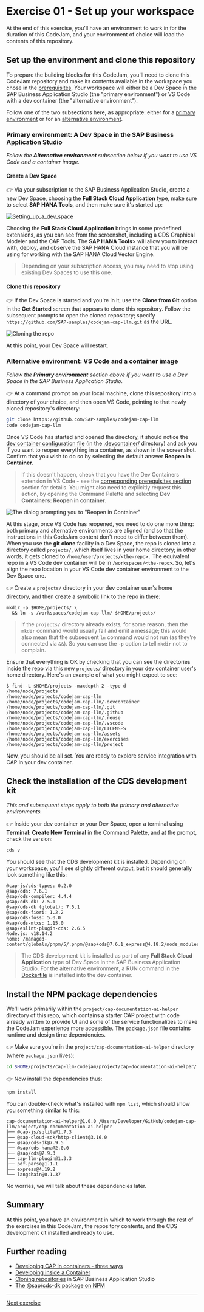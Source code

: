 <link rel="stylesheet" href="../../assets/style.css">

# Exercise 01 - Set up your workspace

At the end of this exercise, you'll have an environment to work in for the duration of this CodeJam, and your environment of choice will load the contents of this repository.

## Set up the environment and clone this repository

To prepare the building blocks for this CodeJam, you'll need to clone this CodeJam repository and make its contents available in the workspace you chose in the [prerequisites](../../prerequisites.md). Your workspace will either be a Dev Space in the SAP Business Application Studio (the "primary environment") or VS Code with a dev container (the "alternative environment").

Follow one of the two subsections here, as appropriate: either for a [primary environment](#primary-environment-a-dev-space-in-the-sap-business-application-studio) or for an [alternative environment](#alternative-environment-vs-code-and-a-container-image).

### Primary environment: A Dev Space in the SAP Business Application Studio

_Follow the <b>Alternative environment</b> subsection below if you want to use VS Code and a container image._

#### Create a Dev Space

👉 Via your subscription to the SAP Business Application Studio, create a new Dev Space, choosing the <b>Full Stack Cloud Application</b> type, make sure to select <b>SAP HANA Tools</b>, and then make sure it's started up:

![Setting_up_a_dev_space](assets/create-full-stack-cloud-application-dev-space.png)

Choosing the <b>Full Stack Cloud Application</b> brings in some predefined extensions, as you can see from the screenshot, including a CDS Graphical Modeler and the CAP Tools. The <b>SAP HANA Tools</b>> will allow you to interact with, deploy, and observe the SAP HANA Cloud instance that you will be using for working with the SAP HANA Cloud Vector Engine.

> Depending on your subscription access, you may need to stop using existing Dev Spaces to use this one.

#### Clone this repository

👉 If the Dev Space is started and you're in it, use the <b>Clone from Git</b> option in the <b>Get Started</b> screen that appears to clone this repository. Follow the subsequent prompts to open the cloned repository; specify `https://github.com/SAP-samples/codejam-cap-llm.git` as the URL.

![Cloning the repo](assets/clone-the-codejam-repository.png)

At this point, your Dev Space will restart.

### Alternative environment: VS Code and a container image

_Follow the <b>Primary environment</b> section above if you want to use a Dev Space in the SAP Business Application Studio._

👉 At a command prompt on your local machine, clone this repository into a directory of your choice, and then open VS Code, pointing to that newly cloned repository's directory:

```bash
git clone https://github.com/SAP-samples/codejam-cap-llm
code codejam-cap-llm
```

Once VS Code has started and opened the directory, it should notice the [dev container configuration file](../../.devcontainer/devcontainer.json) (in the [.devcontainer/](../../.devcontainer/) directory) and ask you if you want to reopen everything in a container, as shown in the screenshot. Confirm that you wish to do so by selecting the default answer <b>Reopen in Container.</b>

> If this doesn't happen, check that you have the Dev Containers extension in VS Code - see the [corresponding prerequisites section](../../prerequisites.md#alternative-environment-vs-code-with-a-dev-container) section for details. You might also need to explicitly request this action, by opening the Command Palette and selecting <b>Dev Containers: Reopen in container</b>.

![The dialog prompting you to "Reopen in Container"](assets/reopen-in-container.png)

At this stage, once VS Code has reopened, you need to do one more thing: both primary and alternative environments are aligned (and so that the instructions in this CodeJam content don't need to differ between them). When you use the <b>git clone</b> facility in a Dev Space, the repo is cloned into a directory called `projects/`, which itself lives in your home directory; in other words, it gets cloned to `/home/user/projects/<the-repo>.` The equivalent repo in a VS Code dev container will be in `/workspaces/<the-repo>`. So, let's align the repo location in your VS Code dev container environment to the Dev Space one.

👉 Create a `projects/` directory in your dev container user's home directory, and then create a symbolic link to the repo in there:

```shell
mkdir -p $HOME/projects/ \
  && ln -s /workspaces/codejam-cap-llm/ $HOME/projects/
```

> If the `projects/` directory already exists, for some reason, then the `mkdir` command would usually fail and emit a message; this would also mean that the subsequent `ln` command would not run (as they're connected via `&&`). So you can use the `-p` option to tell `mkdir` not to complain.

Ensure that everything is OK by checking that you can see the directories inside the repo via this new `projects/` directory in your dev container user's home directory. Here's an example of what you might expect to see:

```shell
$ find -L $HOME/projects -maxdepth 2 -type d
/home/node/projects
/home/node/projects/codejam-cap-llm
/home/node/projects/codejam-cap-llm/.devcontainer
/home/node/projects/codejam-cap-llm/.git
/home/node/projects/codejam-cap-llm/.github
/home/node/projects/codejam-cap-llm/.reuse
/home/node/projects/codejam-cap-llm/.vscode
/home/node/projects/codejam-cap-llm/LICENSES
/home/node/projects/codejam-cap-llm/assets
/home/node/projects/codejam-cap-llm/exercises
/home/node/projects/codejam-cap-llm/project
```

Now, you should be all set. You are ready to explore service integration with CAP in your dev container.

## Check the installation of the CDS development kit

_This and subsequent steps apply to both the primary and alternative environments._

👉 Inside your dev container or your Dev Space, open a terminal using <b>Terminal: Create New Terminal</b> in the Command Palette, and at the prompt, check the version:

```bash
cds v
```

You should see that the CDS development kit is installed. Depending on your workspace, you'll see slightly different output, but it should generally look something like this:

```text
@cap-js/cds-types: 0.2.0
@sap/cds: 7.6.1
@sap/cds-compiler: 4.4.4
@sap/cds-dk: 7.5.1
@sap/cds-dk (global): 7.5.1
@sap/cds-fiori: 1.2.2
@sap/cds-foss: 5.0.0
@sap/cds-mtxs: 1.15.0
@sap/eslint-plugin-cds: 2.6.5
Node.js: v18.14.2
home: /managed-content/globals/pnpm/5/.pnpm/@sap+cds@7.6.1_express@4.18.2/node_modules/@sap/cds
```

> The CDS development kit is installed as part of any <b>Full Stack Cloud Application</b> type of Dev Space in the SAP Business Application Studio. For the alternative environment, a RUN command in the [Dockerfile](../../.devcontainer/Dockerfile) is installed into the dev container.

## Install the NPM package dependencies

We'll work primarily within the `project/cap-documentation-ai-helper` directory of this repo, which contains a starter CAP project with code already written to provide UI and some of the service functionalities to make the CodeJam experience more accessible. The `package.json` file contains runtime and design time dependencies.

👉 Make sure you're in the `project/cap-documentation-ai-helper` directory (where `package.json` lives):

```bash
cd $HOME/projects/cap-llm-codejam/project/cap-documentation-ai-helper/
```

👉 Now install the dependencies thus:

```bash
npm install
```

You can double-check what's installed with `npm list`, which should show you something similar to this:

```text
cap-documentation-ai-helper@1.0.0 /Users/Developer/GitHub/codejam-cap-llm/project/cap-documentation-ai-helper
├── @cap-js/sqlite@1.7.3
├── @sap-cloud-sdk/http-client@3.16.0
├── @sap/cds-dk@7.9.5
├── @sap/cds-hana@2.0.0
├── @sap/cds@7.9.3
├── cap-llm-plugin@1.3.3
├── pdf-parse@1.1.1
├── express@4.19.2
└── langchain@0.1.37
```

No worries, we will talk about these dependencies later.

## Summary

At this point, you have an environment in which to work through the rest of the exercises in this CodeJam, the repository contents, and the CDS development kit installed and ready to use.

## Further reading

* [Developing CAP in containers - three ways](https://qmacro.org/blog/posts/2024/01/15/developing-cap-in-containers-three-ways/)
* [Developing inside a Container](https://code.visualstudio.com/docs/devcontainers/containers)
* [Cloning repositories](https://help.sap.com/docs/SAP%20Business%20Application%20Studio/9d1db9835307451daa8c930fbd9ab264/7a68bfa7111b44f6b1e78b51e803238c.html) in SAP Business Application Studio
* [The @sap/cds-dk package on NPM](https://www.npmjs.com/package/@sap/cds-dk)

---

[Next exercise](../02-deploy-llm-ailaunchpad/README.md)
